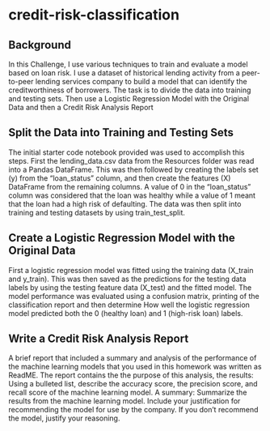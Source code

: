 # credit-risk-classification

## Background

In this Challenge, I use various techniques to train and evaluate a model based on loan risk. I use a dataset of historical lending activity from a peer-to-peer lending services company to build a model that can identify the creditworthiness of borrowers. The task is to divide the data into training and testing sets. Then use a Logistic Regression Model with the Original Data and then a Credit Risk Analysis Report


## Split the Data into Training and Testing Sets
The initial starter code notebook provided was used to accomplish this steps. First the lending_data.csv data from the Resources folder was read into a Pandas DataFrame. This was then followed by creating the labels set (y) from the “loan_status” column, and then create the features (X) DataFrame from the remaining columns. A value of 0 in the “loan_status” column was considered that the loan was healthy while a value of 1 meant that the loan had a high risk of defaulting. The data was then split into training and testing datasets by using train_test_split.


## Create a Logistic Regression Model with the Original Data
First a logistic regression model was fitted using the training data (X_train and y_train). This was then saved as the predictions for the testing data labels by using the testing feature data (X_test) and the fitted model. The model performance was evaluated using a confusion matrix, printing of the classification report and then determine How well the logistic regression model predicted both the 0 (healthy loan) and 1 (high-risk loan) labels. 


## Write a Credit Risk Analysis Report
A brief report that included a summary and analysis of the performance of the machine learning models that you used in this homework was written as ReadME. The report contains the the purpose of this analysis, the results: Using a bulleted list, describe the accuracy score, the precision score, and recall score of the machine learning model. A summary: Summarize the results from the machine learning model. Include your justification for recommending the model for use by the company. If you don’t recommend the model, justify your reasoning.






